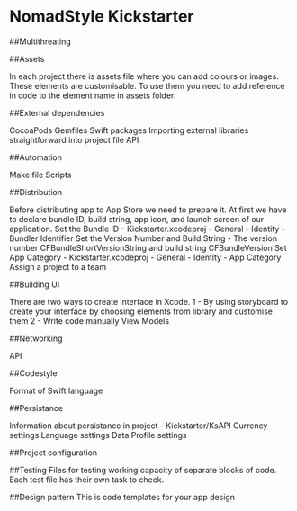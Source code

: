 # NomadStyle Kickstarter 


##Multithreating

##Assets

In each project there is assets file where you can add colours or images. These elements are customisable. To use them you need to add reference in code to the element name in assets folder.


##External dependencies

CocoaPods
Gemfiles
Swift packages
Importing external libraries straightforward into project file
API


##Automation

Make file
Scripts


##Distribution

Before distributing app to App Store we need to prepare it.
At first we have to declare bundle ID, build string, app icon, and launch screen of our application.
Set the Bundle ID - Kickstarter.xcodeproj - General - Identity - Bundler 
Identifier
Set the Version Number and Build String - The version number CFBundleShortVersionString and build string CFBundleVersion
Set App Category - Kickstarter.xcodeproj - General - Identity - App Category
Assign a project to a team


##Building UI

There are two ways to create interface in Xcode. 1 - By using storyboard to create your interface by choosing elements from library and customise them
2 - Write code manually
View Models


##Networking

API


##Codestyle

Format of Swift language


##Persistance

Information about persistance in project - Kickstarter/KsAPI
Currency settings 
Language settings
Data
Profile settings


##Project configuration


##Testing
Files for testing working capacity of separate blocks of code. Each test file has their own task to check.


##Design pattern
This is code templates for your app design